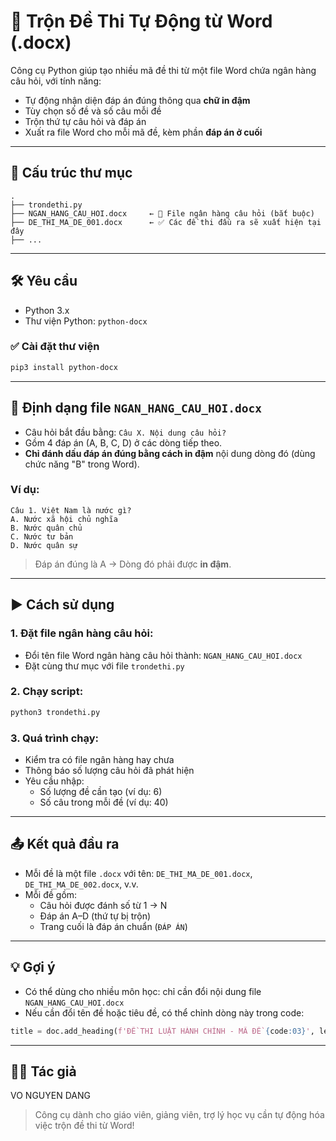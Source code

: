 # 📝 Trộn Đề Thi Tự Động từ Word (.docx)

Công cụ Python giúp tạo nhiều mã đề thi từ một file Word chứa ngân hàng câu hỏi, với tính năng:
- Tự động nhận diện đáp án đúng thông qua **chữ in đậm**
- Tùy chọn số đề và số câu mỗi đề
- Trộn thứ tự câu hỏi và đáp án
- Xuất ra file Word cho mỗi mã đề, kèm phần **đáp án ở cuối**

---

## 📁 Cấu trúc thư mục

```
.
├── trondethi.py
├── NGAN_HANG_CAU_HOI.docx     ← 📄 File ngân hàng câu hỏi (bắt buộc)
├── DE_THI_MA_DE_001.docx      ← ✅ Các đề thi đầu ra sẽ xuất hiện tại đây
├── ...
```

---

## 🛠 Yêu cầu

- Python 3.x
- Thư viện Python: `python-docx`

### ✅ Cài đặt thư viện

```bash
pip3 install python-docx
```

---

## 🧾 Định dạng file `NGAN_HANG_CAU_HOI.docx`

- Câu hỏi bắt đầu bằng: `Câu X. Nội dung câu hỏi?`
- Gồm 4 đáp án (A, B, C, D) ở các dòng tiếp theo.
- **Chỉ đánh dấu đáp án đúng bằng cách in đậm** nội dung dòng đó (dùng chức năng "B" trong Word).

### Ví dụ:

```
Câu 1. Việt Nam là nước gì?
A. Nước xã hội chủ nghĩa
B. Nước quân chủ
C. Nước tư bản
D. Nước quân sự
```

> Đáp án đúng là A → Dòng đó phải được **in đậm**.

---

## ▶️ Cách sử dụng

### 1. Đặt file ngân hàng câu hỏi:
- Đổi tên file Word ngân hàng câu hỏi thành: `NGAN_HANG_CAU_HOI.docx`
- Đặt cùng thư mục với file `trondethi.py`

### 2. Chạy script:
```bash
python3 trondethi.py
```

### 3. Quá trình chạy:
- Kiểm tra có file ngân hàng hay chưa
- Thông báo số lượng câu hỏi đã phát hiện
- Yêu cầu nhập:
  - Số lượng đề cần tạo (ví dụ: 6)
  - Số câu trong mỗi đề (ví dụ: 40)

---

## 📤 Kết quả đầu ra

- Mỗi đề là một file `.docx` với tên: `DE_THI_MA_DE_001.docx`, `DE_THI_MA_DE_002.docx`, v.v.
- Mỗi đề gồm:
  - Câu hỏi được đánh số từ 1 → N
  - Đáp án A–D (thứ tự bị trộn)
  - Trang cuối là đáp án chuẩn (`ĐÁP ÁN`)

---

## 💡 Gợi ý

- Có thể dùng cho nhiều môn học: chỉ cần đổi nội dung file `NGAN_HANG_CAU_HOI.docx`
- Nếu cần đổi tên đề hoặc tiêu đề, có thể chỉnh dòng này trong code:

```python
title = doc.add_heading(f'ĐỀ THI LUẬT HÀNH CHÍNH - MÃ ĐỀ {code:03}', level=1)
```

---

## 🧑‍💻 Tác giả
VO NGUYEN DANG
> Công cụ dành cho giáo viên, giảng viên, trợ lý học vụ cần tự động hóa việc trộn đề thi từ Word!
